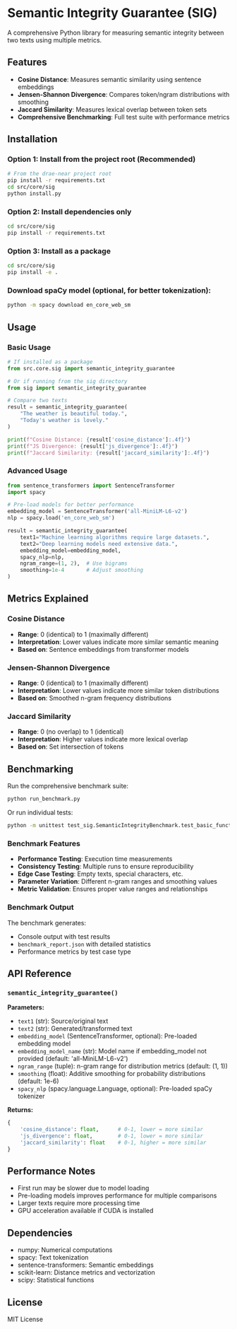 # Semantic Integrity Guarantee (SIG)

A comprehensive Python library for measuring semantic integrity between two texts using multiple metrics.

## Features

- **Cosine Distance**: Measures semantic similarity using sentence embeddings
- **Jensen-Shannon Divergence**: Compares token/ngram distributions with smoothing
- **Jaccard Similarity**: Measures lexical overlap between token sets
- **Comprehensive Benchmarking**: Full test suite with performance metrics

## Installation

### Option 1: Install from the project root (Recommended)
```bash
# From the drae-near project root
pip install -r requirements.txt
cd src/core/sig
python install.py
```

### Option 2: Install dependencies only
```bash
cd src/core/sig
pip install -r requirements.txt
```

### Option 3: Install as a package
```bash
cd src/core/sig
pip install -e .
```

### Download spaCy model (optional, for better tokenization):
```bash
python -m spacy download en_core_web_sm
```

## Usage

### Basic Usage

```python
# If installed as a package
from src.core.sig import semantic_integrity_guarantee

# Or if running from the sig directory
from sig import semantic_integrity_guarantee

# Compare two texts
result = semantic_integrity_guarantee(
    "The weather is beautiful today.",
    "Today's weather is lovely."
)

print(f"Cosine Distance: {result['cosine_distance']:.4f}")
print(f"JS Divergence: {result['js_divergence']:.4f}")
print(f"Jaccard Similarity: {result['jaccard_similarity']:.4f}")
```

### Advanced Usage

```python
from sentence_transformers import SentenceTransformer
import spacy

# Pre-load models for better performance
embedding_model = SentenceTransformer('all-MiniLM-L6-v2')
nlp = spacy.load('en_core_web_sm')

result = semantic_integrity_guarantee(
    text1="Machine learning algorithms require large datasets.",
    text2="Deep learning models need extensive data.",
    embedding_model=embedding_model,
    spacy_nlp=nlp,
    ngram_range=(1, 2),  # Use bigrams
    smoothing=1e-4       # Adjust smoothing
)
```

## Metrics Explained

### Cosine Distance
- **Range**: 0 (identical) to 1 (maximally different)
- **Interpretation**: Lower values indicate more similar semantic meaning
- **Based on**: Sentence embeddings from transformer models

### Jensen-Shannon Divergence
- **Range**: 0 (identical) to 1 (maximally different)
- **Interpretation**: Lower values indicate more similar token distributions
- **Based on**: Smoothed n-gram frequency distributions

### Jaccard Similarity
- **Range**: 0 (no overlap) to 1 (identical)
- **Interpretation**: Higher values indicate more lexical overlap
- **Based on**: Set intersection of tokens

## Benchmarking

Run the comprehensive benchmark suite:

```bash
python run_benchmark.py
```

Or run individual tests:

```bash
python -m unittest test_sig.SemanticIntegrityBenchmark.test_basic_functionality
```

### Benchmark Features

- **Performance Testing**: Execution time measurements
- **Consistency Testing**: Multiple runs to ensure reproducibility
- **Edge Case Testing**: Empty texts, special characters, etc.
- **Parameter Variation**: Different n-gram ranges and smoothing values
- **Metric Validation**: Ensures proper value ranges and relationships

### Benchmark Output

The benchmark generates:
- Console output with test results
- `benchmark_report.json` with detailed statistics
- Performance metrics by test case type

## API Reference

### `semantic_integrity_guarantee()`

**Parameters:**
- `text1` (str): Source/original text
- `text2` (str): Generated/transformed text
- `embedding_model` (SentenceTransformer, optional): Pre-loaded embedding model
- `embedding_model_name` (str): Model name if embedding_model not provided (default: 'all-MiniLM-L6-v2')
- `ngram_range` (tuple): n-gram range for distribution metrics (default: (1, 1))
- `smoothing` (float): Additive smoothing for probability distributions (default: 1e-6)
- `spacy_nlp` (spacy.language.Language, optional): Pre-loaded spaCy tokenizer

**Returns:**
```python
{
    'cosine_distance': float,      # 0-1, lower = more similar
    'js_divergence': float,        # 0-1, lower = more similar
    'jaccard_similarity': float    # 0-1, higher = more similar
}
```

## Performance Notes

- First run may be slower due to model loading
- Pre-loading models improves performance for multiple comparisons
- Larger texts require more processing time
- GPU acceleration available if CUDA is installed

## Dependencies

- numpy: Numerical computations
- spacy: Text tokenization
- sentence-transformers: Semantic embeddings
- scikit-learn: Distance metrics and vectorization
- scipy: Statistical functions

## License

MIT License
